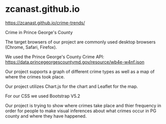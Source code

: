 # zcanast.github.io
https://zcanast.github.io/crime-trends/ 

Crime in Prince George's County

The target browsers of our project are commonly used desktop browsers (Chrome, Safari, Firefox).

We used the Prince George's County Crime API: https://data.princegeorgescountymd.gov/resource/wb4e-w4nf.json

Our project supports a graph of different crime types as well as a map of where the crimes took place.

Our project utilizes Chart.js for the chart and Leaflet for the map.

For our CSS we used Bootstrap V5.2

Our project is trying to show where crimes take place and thier frequency in order for people to make visual inferences about what crimes occur in PG county and where they have happened.
